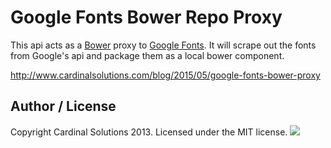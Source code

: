 Google Fonts Bower Repo Proxy
=====================

This api acts as a <a href="http://bower.io/" target="_blank">Bower</a> proxy to <a href="http://www.google.com/fonts/" target="_blank">Google Fonts</a>. It will scrape out the fonts from Google's api and package them as a local bower component.

http://www.cardinalsolutions.com/blog/2015/05/google-fonts-bower-proxy

## Author / License

Copyright Cardinal Solutions 2013. Licensed under the MIT license.
<img src="https://raw.github.com/CardinalNow/NSURLConnection-Debug/master/logo_footer.png"/>
